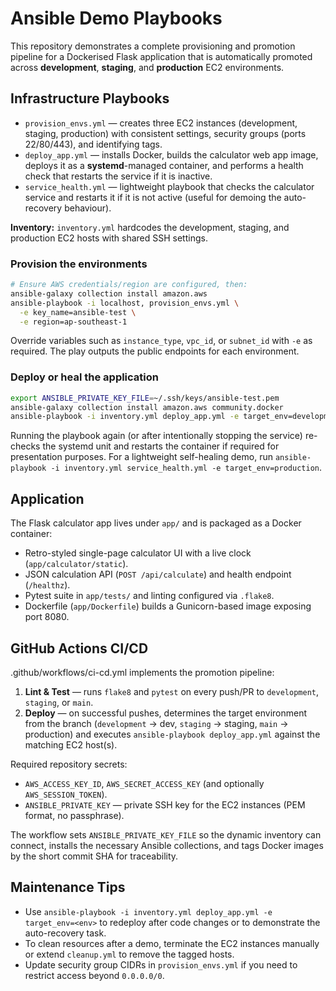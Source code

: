 # Ansible Demo Playbooks

This repository demonstrates a complete provisioning and promotion pipeline for a Dockerised Flask application that is automatically promoted across **development**, **staging**, and **production** EC2 environments.

## Infrastructure Playbooks

- `provision_envs.yml` — creates three EC2 instances (development, staging, production) with consistent settings, security groups (ports 22/80/443), and identifying tags.
- `deploy_app.yml` — installs Docker, builds the calculator web app image, deploys it as a **systemd**-managed container, and performs a health check that restarts the service if it is inactive.
- `service_health.yml` — lightweight playbook that checks the calculator service and restarts it if it is not active (useful for demoing the auto-recovery behaviour).

**Inventory:** `inventory.yml` hardcodes the development, staging, and production EC2 hosts with shared SSH settings.

### Provision the environments

```bash
# Ensure AWS credentials/region are configured, then:
ansible-galaxy collection install amazon.aws
ansible-playbook -i localhost, provision_envs.yml \
  -e key_name=ansible-test \
  -e region=ap-southeast-1
```

Override variables such as `instance_type`, `vpc_id`, or `subnet_id` with `-e` as required. The play outputs the public endpoints for each environment.

### Deploy or heal the application

```bash
export ANSIBLE_PRIVATE_KEY_FILE=~/.ssh/keys/ansible-test.pem
ansible-galaxy collection install amazon.aws community.docker
ansible-playbook -i inventory.yml deploy_app.yml -e target_env=development -e app_version=demo1
```

Running the playbook again (or after intentionally stopping the service) re-checks the systemd unit and restarts the container if required for presentation purposes. For a lightweight self-healing demo, run `ansible-playbook -i inventory.yml service_health.yml -e target_env=production`.

## Application

The Flask calculator app lives under `app/` and is packaged as a Docker container:

- Retro-styled single-page calculator UI with a live clock (`app/calculator/static`).
- JSON calculation API (`POST /api/calculate`) and health endpoint (`/healthz`).
- Pytest suite in `app/tests/` and linting configured via `.flake8`.
- Dockerfile (`app/Dockerfile`) builds a Gunicorn-based image exposing port 8080.

## GitHub Actions CI/CD

.github/workflows/ci-cd.yml implements the promotion pipeline:

1. **Lint & Test** — runs `flake8` and `pytest` on every push/PR to `development`, `staging`, or `main`.
2. **Deploy** — on successful pushes, determines the target environment from the branch (`development` → dev, `staging` → staging, `main` → production) and executes `ansible-playbook deploy_app.yml` against the matching EC2 host(s).

Required repository secrets:

- `AWS_ACCESS_KEY_ID`, `AWS_SECRET_ACCESS_KEY` (and optionally `AWS_SESSION_TOKEN`).
- `ANSIBLE_PRIVATE_KEY` — private SSH key for the EC2 instances (PEM format, no passphrase).

The workflow sets `ANSIBLE_PRIVATE_KEY_FILE` so the dynamic inventory can connect, installs the necessary Ansible collections, and tags Docker images by the short commit SHA for traceability.

## Maintenance Tips

- Use `ansible-playbook -i inventory.yml deploy_app.yml -e target_env=<env>` to redeploy after code changes or to demonstrate the auto-recovery task.
- To clean resources after a demo, terminate the EC2 instances manually or extend `cleanup.yml` to remove the tagged hosts.
- Update security group CIDRs in `provision_envs.yml` if you need to restrict access beyond `0.0.0.0/0`.
